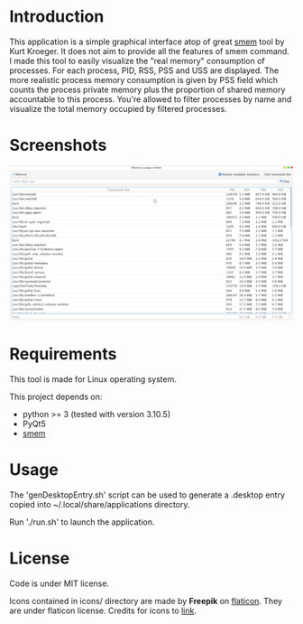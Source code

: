 # Introduction

This application is a simple graphical interface atop of great [smem](https://github.com/kwkroeger/smem) tool by Kurt Kroeger. It does not aim to provide all the features of smem command.
I made this tool to easily visualize the "real memory" consumption of processes. For each process, PID, RSS, PSS and USS are displayed. The more realistic process memory consumption is given by PSS field which counts the process private memory plus the proportion of shared memory accountable to this process.
You're allowed to filter processes by name and visualize the total memory occupied by filtered processes.

# Screenshots

![screenshot1.png](screenshot1.png)

# Requirements

This tool is made for Linux operating system.

This project depends on:
- python >= 3   (tested with version 3.10.5)
- PyQt5
- [smem](https://github.com/kwkroeger/smem)

# Usage
The 'genDesktopEntry.sh' script can be used to generate a .desktop entry copied into ~/.local/share/applications directory.

Run './run.sh' to launch the application.

# License
Code is under MIT license.

Icons contained in icons/ directory are made by **Freepik** on [flaticon](https://www.flaticon.com/).
They are under flaticon license.
Credits for icons to [link](https://www.flaticon.com/authors/freepik).

